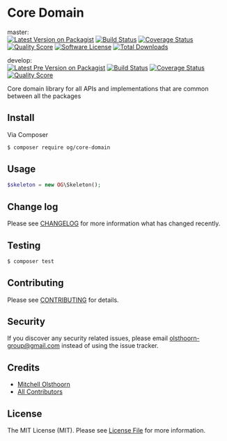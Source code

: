 # Core Domain

master:  
[![Latest Version on Packagist][ico-version]][link-packagist]
[![Build Status][ico-travis-master]][link-travis]
[![Coverage Status][ico-scrutinizer-master]][link-scrutinizer]
[![Quality Score][ico-code-quality-master]][link-code-quality]
[![Software License][ico-license]](LICENSE)
[![Total Downloads][ico-downloads]][link-downloads]

develop:  
[![Latest Pre Version on Packagist][ico-version-pre]][link-packagist]
[![Build Status][ico-travis-develop]][link-travis]
[![Coverage Status][ico-scrutinizer-develop]][link-scrutinizer]
[![Quality Score][ico-code-quality-develop]][link-code-quality]

Core domain library for all APIs and implementations that are common between all the packages

## Install

Via Composer

``` bash
$ composer require og/core-domain
```

## Usage

``` php
$skeleton = new OG\Skeleton();
```

## Change log

Please see [CHANGELOG](CHANGELOG.md) for more information what has changed recently.

## Testing

``` bash
$ composer test
```

## Contributing

Please see [CONTRIBUTING](CONTRIBUTING.md) for details.

## Security

If you discover any security related issues, please email olsthoorn-group@gmail.com instead of using the issue tracker.

## Credits

- [Mitchell Olsthoorn][link-author]
- [All Contributors][link-contributors]

## License

The MIT License (MIT). Please see [License File](LICENSE) for more information.

[ico-version]: https://img.shields.io/packagist/v/og/core-domain.svg?style=flat-square
[ico-version-pre]: https://img.shields.io/packagist/vpre/og/core-domain.svg?style=flat-square
[ico-license]: https://img.shields.io/packagist/l/og/account-domain.svg?style=flat-square
[ico-travis-master]: https://img.shields.io/travis/olsthoorn-group/core-domain/master.svg?style=flat-square
[ico-travis-develop]: https://img.shields.io/travis/olsthoorn-group/core-domain/develop.svg?style=flat-square
[ico-scrutinizer-master]: https://img.shields.io/scrutinizer/coverage/g/olsthoorn-group/core-domain/master.svg?style=flat-square
[ico-scrutinizer-develop]: https://img.shields.io/scrutinizer/coverage/g/olsthoorn-group/core-domain/develop.svg?style=flat-square
[ico-code-quality-master]: https://img.shields.io/scrutinizer/g/olsthoorn-group/core-domain/master.svg?style=flat-square
[ico-code-quality-develop]: https://img.shields.io/scrutinizer/g/olsthoorn-group/core-domain/develop.svg?style=flat-square
[ico-downloads]: https://img.shields.io/packagist/dt/og/core-domain.svg?style=flat-square

[link-packagist]: https://packagist.org/packages/og/core-domain
[link-travis]: https://travis-ci.org/olsthoorn-group/core-domain
[link-scrutinizer]: https://scrutinizer-ci.com/g/olsthoorn-group/core-domain/code-structure
[link-code-quality]: https://scrutinizer-ci.com/g/olsthoorn-group/core-domain
[link-downloads]: https://packagist.org/packages/og/core-domain
[link-author]: https://github.com/mitchellolsthoorn
[link-contributors]: ../../contributors
